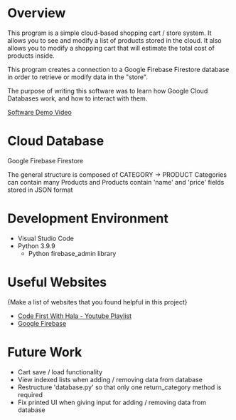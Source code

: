 # Overview

This program is a simple cloud-based shopping cart / store system. It allows you to see and modify a list of products stored in the cloud. It also allows you to modify a shopping cart that will estimate the total cost of products inside.

This program creates a connection to a Google Firebase Firestore database in order to retrieve or modify data in the "store".

The purpose of writing this software was to learn how Google Cloud Databases work, and how to interact with them.

[Software Demo Video](http://youtube.link.goes.here)

# Cloud Database

Google Firebase Firestore

The general structure is composed of CATEGORY -> PRODUCT
Categories can contain many Products and Products contain 
'name' and 'price' fields stored in JSON format

# Development Environment

* Visual Studio Code
* Python 3.9.9
    * Python firebase_admin library

# Useful Websites

{Make a list of websites that you found helpful in this project}
* [Code First With Hala - Youtube Playlist](https://www.youtube.com/watch?v=Hh4IAwcZBLM&list=PLs3IFJPw3G9LW-rGJ8EBMaCd8OxGm_qQe&index=1)
* [Google Firebase](https://firebase.google.com/docs/firestore)

# Future Work

* Cart save / load functionality
* View indexed lists when adding / removing data from database
* Restructure 'database.py' so that only one return_category method
    is required
* Fix printed UI when giving input for adding / removing data from database